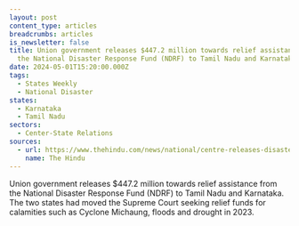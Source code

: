 ```yaml
---
layout: post
content_type: articles
breadcrumbs: articles
is_newsletter: false
title: Union government releases $447.2 million towards relief assistance from
  the National Disaster Response Fund (NDRF) to Tamil Nadu and Karnataka.
date: 2024-05-01T15:20:00.000Z
tags:
  - States Weekly
  - National Disaster
states:
  - Karnataka
  - Tamil Nadu
sectors:
  - Center-State Relations
sources:
  - url: https://www.thehindu.com/news/national/centre-releases-disaster-relief-funds-for-karnataka-and-tamil-nadu/article68114958.ece
    name: The Hindu
---
```

Union government releases $447.2 million towards relief assistance from the National Disaster Response Fund (NDRF) to Tamil Nadu and Karnataka. The two states had moved the Supreme Court seeking relief funds for calamities such as Cyclone Michaung, floods and drought in 2023.
